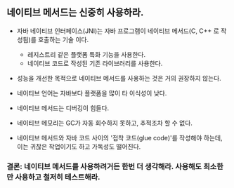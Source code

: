 ## 네이티브 메서드는 신중히 사용하라.
 - 자바 네이티브 인터페이스(JNI)는 자바 프로그램이 네이티브 메서드(C, C++ 로 작성됨)를 호출하는 기술 이다.
    - 레지스트리 같은 플랫폼 특화 기능을 사용한다.
    - 네이티브 코드로 작성된 기존 라이브러리를 사용한다.
    
 - 성능을 개선한 목적으로 네이티브 메서드를 사용하는 것은 거의 권장하지 않는다.
 - 네이티브 언어는 자바보다 플랫폼을 많이 타 이식성이 낮다.
 - 네이티브 메서드는 디버깅이 힘들다.
 - 네이티브 메모리는 GC가 자동 회수하지 못하고, 추적조차 할 수 없다.
 - 네이티브 메서드와 자바 코드 사이의 '접착 코드(glue code)'를 작성해야 하는데, 이는 귀찮은 작업이기도 하고 가독성도 떨어진다.

### 결론: 네이티브 메서드를 사용하려거든 한번 더 생각해라. 사용해도 최소한만 사용하고 철저히 테스트해라.